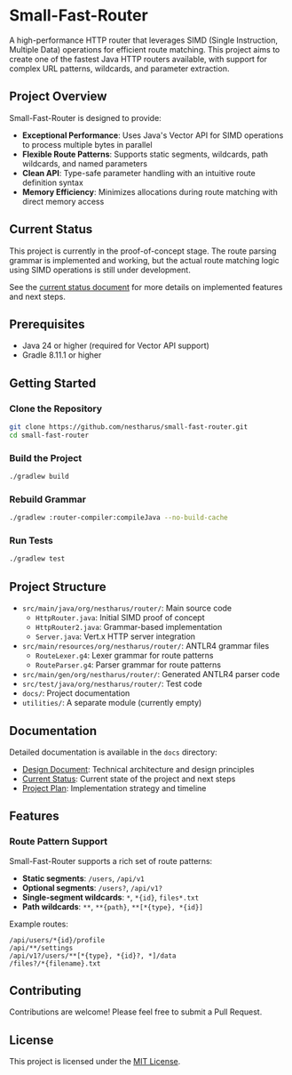 # Small-Fast-Router

A high-performance HTTP router that leverages SIMD (Single Instruction, Multiple Data) operations for efficient route matching. This project aims to create one of the fastest Java HTTP routers available, with support for complex URL patterns, wildcards, and parameter extraction.

## Project Overview

Small-Fast-Router is designed to provide:

- **Exceptional Performance**: Uses Java's Vector API for SIMD operations to process multiple bytes in parallel
- **Flexible Route Patterns**: Supports static segments, wildcards, path wildcards, and named parameters
- **Clean API**: Type-safe parameter handling with an intuitive route definition syntax
- **Memory Efficiency**: Minimizes allocations during route matching with direct memory access

## Current Status

This project is currently in the proof-of-concept stage. The route parsing grammar is implemented and working, but the actual route matching logic using SIMD operations is still under development.

See the [current status document](docs/current-status.md) for more details on implemented features and next steps.

## Prerequisites

- Java 24 or higher (required for Vector API support)
- Gradle 8.11.1 or higher

## Getting Started

### Clone the Repository

```bash
git clone https://github.com/nestharus/small-fast-router.git
cd small-fast-router
```

### Build the Project

```bash
./gradlew build
```

### Rebuild Grammar
```bash
./gradlew :router-compiler:compileJava --no-build-cache
```

### Run Tests

```bash
./gradlew test
```

## Project Structure

- `src/main/java/org/nestharus/router/`: Main source code
  - `HttpRouter.java`: Initial SIMD proof of concept
  - `HttpRouter2.java`: Grammar-based implementation
  - `Server.java`: Vert.x HTTP server integration
- `src/main/resources/org/nestharus/router/`: ANTLR4 grammar files
  - `RouteLexer.g4`: Lexer grammar for route patterns
  - `RouteParser.g4`: Parser grammar for route patterns
- `src/main/gen/org/nestharus/router/`: Generated ANTLR4 parser code
- `src/test/java/org/nestharus/router/`: Test code
- `docs/`: Project documentation
- `utilities/`: A separate module (currently empty)

## Documentation

Detailed documentation is available in the `docs` directory:

- [Design Document](docs/design-document.md): Technical architecture and design principles
- [Current Status](docs/current-status.md): Current state of the project and next steps
- [Project Plan](docs/project-plan.md): Implementation strategy and timeline

## Features

### Route Pattern Support

Small-Fast-Router supports a rich set of route patterns:

- **Static segments**: `/users`, `/api/v1`
- **Optional segments**: `/users?`, `/api/v1?`
- **Single-segment wildcards**: `*`, `*{id}`, `files*.txt`
- **Path wildcards**: `**`, `**{path}`, `**[*{type}, *{id}]`

Example routes:

```
/api/users/*{id}/profile
/api/**/settings
/api/v1?/users/**[*{type}, *{id}?, *]/data
/files?/*{filename}.txt
```

## Contributing

Contributions are welcome! Please feel free to submit a Pull Request.

## License

This project is licensed under the [MIT License](LICENSE).